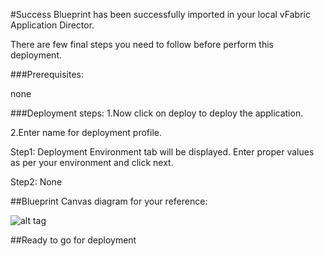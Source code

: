 #Success
Blueprint has been successfully imported in your local vFabric Application Director. 

There are  few final steps you need to follow before perform this deployment.

###Prerequisites:

none

###Deployment steps:
1.Now click on deploy to deploy the application.

2.Enter name for deployment profile.

Step1: Deployment Environment tab will be displayed. Enter proper values as per your environment and click next.


Step2: None
	
##Blueprint Canvas diagram for your reference: 

![alt tag](https://raw.github.com/vmware-applicationdirector/solutions-import-beta/Jira-5_1-issue-Tracking-FluentSoft-Blueprint-50/Jira-5.1-for-ssue-Tracking-by-Fluent-Soft-Blueprint.png)

##Ready to go for deployment






 








